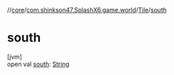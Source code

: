 //[core](../../../index.md)/[com.shinkson47.SplashX6.game.world](../index.md)/[Tile](index.md)/[south](south.md)

# south

[jvm]\
open val [south](south.md): [String](https://docs.oracle.com/javase/8/docs/api/java/lang/String.html)
